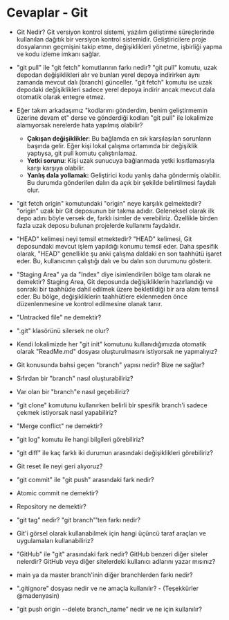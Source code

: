 # Cevaplar - Git

- Git Nedir?
    Git versiyon kontrol sistemi, yazılım geliştirme süreçlerinde kullanılan dağıtık bir versiyon kontrol sistemidir. Geliştiricilere proje dosyalarının geçmişini takip etme, değişiklikleri yönetme, işbirliği yapma ve kodu izleme imkanı sağlar.

- "git pull" ile "git fetch" komutlarının farkı nedir?
    "git pull" komutu, uzak depodan değişiklikleri alır ve bunları yerel depoya indirirken aynı zamanda mevcut dalı (branch) günceller. "git fetch" komutu ise uzak depodaki değişiklikleri sadece yerel depoya indirir ancak mevcut dala otomatik olarak entegre etmez.

- Eğer takım arkadaşımız "kodlarımı gönderdim, benim geliştirmemin üzerine devam et" derse ve gönderdiği kodları "git pull" ile lokalimize alamıyorsak nerelerde hata yapılmış olabilir?
    * **Çakışan değişiklikler**: Bu bağlamda en sık karşılaşılan sorunların başında gelir. Eğer kişi lokal çalışma ortamında bir değişiklik yaptıysa, git pull komutu çalıştırılamaz.
    * **Yetki sorunu**: Kişi uzak sunucuya bağlanmada yetki kısıtlamasıyla karşı karşıya olabilir.
    * **Yanlış dala yollamak:** Geliştirici kodu yanlış daha göndermiş olabilir. Bu durumda gönderilen dalın da açık bir şekilde belirtilmesi faydalı olur.

- "git fetch origin" komutundaki "origin" neye karşılık gelmektedir?
    "origin" uzak bir Git deposunun bir takma adıdır. Geleneksel olarak ilk depo adını böyle versek de, farklı isimler de verebiliriz. Özellikle birden fazla uzak deposu bulunan projelerde kullanımı faydalıdır.

- "HEAD" kelimesi neyi temsil etmektedir?
    "HEAD" kelimesi, Git deposundaki mevcut işlem yapıldığı konumu temsil eder. Daha spesifik olarak, "HEAD" genellikle şu anki çalışma daldaki en son taahhütü işaret eder. Bu, kullanıcının çalıştığı dalı ve bu dalın son durumunu gösterir.

- "Staging Area" ya da "Index" diye isimlendirilen bölge tam olarak ne demektir?
    Staging Area, Git deposunda değişikliklerin hazırlandığı ve sonraki bir taahhüde dahil edilmek üzere bekletildiği bir ara alanı temsil eder. Bu bölge, değişikliklerin taahhütlere eklenmeden önce düzenlenmesine ve kontrol edilmesine olanak tanır.  

- "Untracked file" ne demektir?
- ".git" klasörünü silersek ne olur?
- Kendi lokalimizde her "git init" komutunu kullanıdığımızda otomatik olarak "ReadMe.md" dosyası oluşturulmasını istiyorsak ne yapmalıyız?
- Git konusunda bahsi geçen "branch" yapısı nedir? Bize ne sağlar?
- Sıfırdan bir "branch" nasıl oluşturabiliriz?
- Var olan bir "branch"e nasıl geçebiliriz?
- "git clone" komutunu kullanırken belirli bir spesifik branch'i sadece çekmek istiyorsak nasıl yapabiliriz?
- "Merge conflict" ne demektir?
- "git log" komutu ile hangi bilgileri görebiliriz?
- "git diff" ile kaç farklı iki durumun arasındaki değişiklikleri görebiliriz?
- Git reset ile neyi geri alıyoruz?
- "git commit" ile "git push" arasındaki fark nedir?
- Atomic commit ne demektir?
- Repository ne demektir?
- "git tag" nedir? "git branch"’ten farkı nedir?
- Git'i görsel olarak kullanabilmek için hangi üçüncü taraf araçları ve uygulamaları kullanabiliriz?
- "GitHub" ile "git" arasındaki fark nedir? GitHub benzeri diğer siteler nelerdir? GitHub veya diğer sitelerdeki kullanıcı adlarını yazar mısınız?
- main ya da master branch'inin diğer branchlerden farkı nedir?
- ".gitignore" dosyası nedir ve ne amaçla kullanılır? - (Teşekkürler @madenyasin)
- "git push origin --delete branch_name” nedir ve ne için kullanılır?
